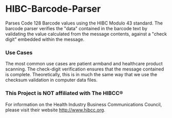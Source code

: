 ﻿# HIBC-Barcode-Parser
Parses Code 128 Barcode values using the HIBC Modulo 43 standard. The barcode parser verifies the
"data" contained in the barcode text by validating the value calculated from the message contents, against
a "check digit" embedded within the message.

### Use Cases
The most common use cases are patient armband and healthcare product scanning. The check-digit verification ensures that the message contained is complete. Theoretically, this is in much the same way that we use the checksum validation in computer data files.

### This Project is NOT affiliated with The HIBCC®
For information on the Health Industry Business Communications Council, please visit their website http://www.hibcc.org.
